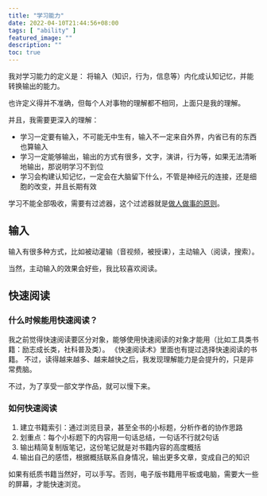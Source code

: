 ```yaml
---
title: "学习能力"
date: 2022-04-10T21:44:56+08:00
tags: [ "ability" ]
featured_image: ""
description: ""
toc: true
---
```


我对学习能力的定义是：
将输入（知识，行为，信息等）内化成认知记忆，并能转换输出的能力。

也许定义得并不准确，但每个人对事物的理解都不相同，上面只是我的理解。

并且，我需要更深入的理解：

* 学习一定要有输入，不可能无中生有，输入不一定来自外界，内省已有的东西也算输入
* 学习一定能够输出，输出的方式有很多，文字，演讲，行为等，如果无法清晰地输出，那说明学习不到位
* 学习会构建认知记忆，一定会在大脑留下什么，不管是神经元的连接，还是细胞的改变，并且长期有效

学习不能全部吸收，需要有过滤器，这个过滤器就是[做人做事的原则]()。

## 输入

输入有很多种方式，比如被动灌输（音视频，被授课），主动输入（阅读，搜索）。

当然，主动输入的效果会好些，我比较喜欢阅读。

## 快速阅读

### 什么时候能用快速阅读？

我之前觉得快速阅读要区分对象，能够使用快速阅读的对象才能用（比如工具类书籍：励志成长类，社科普及类）。
《快速阅读术》里面也有提过选择快速阅读的书籍。
不过，读得越来越多、越来越快之后，我发现理解能力是会提升的，只是非常费脑。

不过，为了享受一部文学作品，就可以慢下来。

### 如何快速阅读

1. 建立书籍索引：通过浏览目录，甚至全书的小标题，分析作者的协作思路
2. 划重点：每个小标题下的内容用一句话总结，一句话不行就2句话
3. 输出精简复制版笔记，这份笔记就是对书籍内容的高度概括
4. 输出自己的感悟，根据概括联系自身情况，输出更多文章，变成自己的知识

如果有纸质书籍当然好，可以手写。否则，电子版书籍用平板或电脑，需要大一些的屏幕，才能快速浏览。




